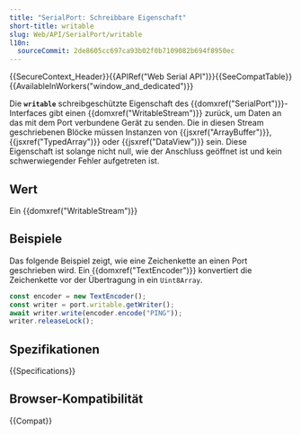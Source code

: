 ```yaml
---
title: "SerialPort: Schreibbare Eigenschaft"
short-title: writable
slug: Web/API/SerialPort/writable
l10n:
  sourceCommit: 2de8605cc697ca93b02f0b7109082b694f8950ec
---
```


{{SecureContext_Header}}{{APIRef("Web Serial API")}}{{SeeCompatTable}}{{AvailableInWorkers("window_and_dedicated")}}

Die **`writable`** schreibgeschützte Eigenschaft des {{domxref("SerialPort")}}-Interfaces gibt einen {{domxref("WritableStream")}} zurück, um Daten an das mit dem Port verbundene Gerät zu senden. Die in diesen Stream geschriebenen Blöcke müssen Instanzen von {{jsxref("ArrayBuffer")}}, {{jsxref("TypedArray")}} oder {{jsxref("DataView")}} sein. Diese Eigenschaft ist solange nicht null, wie der Anschluss geöffnet ist und kein schwerwiegender Fehler aufgetreten ist.

## Wert

Ein {{domxref("WritableStream")}}

## Beispiele

Das folgende Beispiel zeigt, wie eine Zeichenkette an einen Port geschrieben wird. Ein {{domxref("TextEncoder")}} konvertiert die Zeichenkette vor der Übertragung in ein `Uint8Array`.

```js
const encoder = new TextEncoder();
const writer = port.writable.getWriter();
await writer.write(encoder.encode("PING"));
writer.releaseLock();
```

## Spezifikationen

{{Specifications}}

## Browser-Kompatibilität

{{Compat}}
